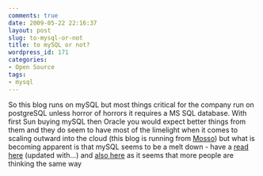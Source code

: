 ```yaml
---
comments: true
date: 2009-05-22 22:16:37
layout: post
slug: to-mysql-or-not
title: to mySQL or not?
wordpress_id: 171
categories:
- Open Source
tags:
- mysql
---
```


So this blog runs on mySQL but most things critical for the company run on postgreSQL unless horror of horrors it requires a MS SQL database. With first Sun buying mySQL then Oracle you would expect better things from them and they do seem to have most of the limelight when it comes to scaling outward into the cloud (this blog is running from [Mosso](http://www.mosso.com)) but what is becoming apparent is that mySQL seems to be a melt down - have a [read here](http://infoworld.com/d/developer-world/mysql-forked-beyond-repair-262) (updated with...) and [also here](http://www.dbms2.com/2009/05/22/yet-more-on-mysql-forks-and-storage-engines/) as it seems that more people are thinking the same way
